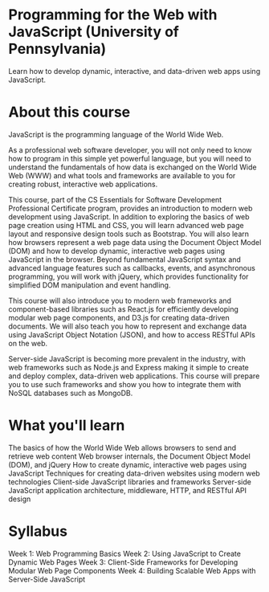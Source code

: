 # Programming for the Web with JavaScript (University of Pennsylvania)
Learn how to develop dynamic, interactive, and data-driven web apps using JavaScript.


# About this course
JavaScript is the programming language of the World Wide Web.

As a professional web software developer, you will not only need to know how to program in this simple yet powerful language, but you will need to understand the fundamentals of how data is exchanged on the World Wide Web (WWW) and what tools and frameworks are available to you for creating robust, interactive web applications.

This course, part of the CS Essentials for Software Development Professional Certificate program, provides an introduction to modern web development using JavaScript. In addition to exploring the basics of web page creation using HTML and CSS, you will learn advanced web page layout and responsive design tools such as Bootstrap. You will also learn how browsers represent a web page data using the Document Object Model (DOM) and how to develop dynamic, interactive web pages using JavaScript in the browser. Beyond fundamental JavaScript syntax and advanced language features such as callbacks, events, and asynchronous programming, you will work with jQuery, which provides functionality for simplified DOM manipulation and event handling.

This course will also introduce you to modern web frameworks and component-based libraries such as React.js for efficiently developing modular web page components, and D3.js for creating data-driven documents. We will also teach you how to represent and exchange data using JavaScript Object Notation (JSON), and how to access RESTful APIs on the web.

Server-side JavaScript is becoming more prevalent in the industry, with web frameworks such as Node.js and Express making it simple to create and deploy complex, data-driven web applications. This course will prepare you to use such frameworks and show you how to integrate them with NoSQL databases such as MongoDB.


# What you'll learn
The basics of how the World Wide Web allows browsers to send and retrieve web content
Web browser internals, the Document Object Model (DOM), and jQuery
How to create dynamic, interactive web pages using JavaScript
Techniques for creating data-driven websites using modern web technologies 
Client-side JavaScript libraries and frameworks
Server-side JavaScript application architecture, middleware, HTTP, and RESTful API design


# Syllabus
Week 1: Web Programming Basics
Week 2: Using JavaScript to Create Dynamic Web Pages
Week 3: Client-Side Frameworks for Developing Modular Web Page Components
Week 4: Building Scalable Web Apps with Server-Side JavaScript